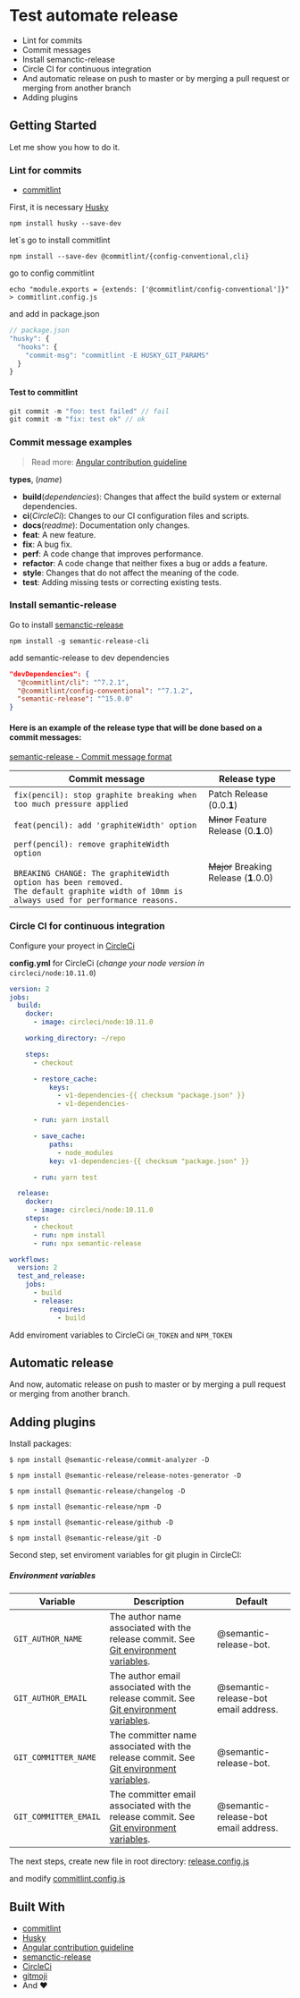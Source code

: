 # Test automate release

- Lint for commits
- Commit messages
- Install semanctic-release
- Circle CI for continuous integration
- And automatic release on push to master or by merging a pull request or merging from another branch
- Adding plugins

## Getting Started

Let me show you how to do it.

### Lint for commits

- [commitlint](https://github.com/marionebl/commitlint)

First, it is necessary [Husky](https://github.com/typicode/husky#readme)

```
npm install husky --save-dev
```

let´s go to install commitlint

```
npm install --save-dev @commitlint/{config-conventional,cli}
```

go to config commitlint

```
echo "module.exports = {extends: ['@commitlint/config-conventional']}" > commitlint.config.js
```

and add in package.json

```javascript
// package.json
"husky": {
  "hooks": {
    "commit-msg": "commitlint -E HUSKY_GIT_PARAMS"
  }
}
```

#### Test to commitlint

```javascript
git commit -m "foo: test failed" // fail
git commit -m "fix: test ok" // ok
```

### Commit message examples

> Read more: [Angular contribution guideline](https://github.com/angular/angular/blob/22b96b9/CONTRIBUTING.md#type)

**types**, (_name_)

- **build**(_dependencies_): Changes that affect the build system or external dependencies.
- **ci**(_CircleCi_): Changes to our CI configuration files and scripts.
- **docs**(_readme_): Documentation only changes.
- **feat**: A new feature.
- **fix**: A bug fix.
- **perf**: A code change that improves performance.
- **refactor**: A code change that neither fixes a bug or adds a feature.
- **style**: Changes that do not affect the meaning of the code.
- **test**: Adding missing tests or correcting existing tests.

### Install semantic-release

Go to install [semanctic-release](https://github.com/semantic-release/semantic-release)

`npm install -g semantic-release-cli`

add semantic-release to dev dependencies

```json
"devDependencies": {
  "@commitlint/cli": "^7.2.1",
  "@commitlint/config-conventional": "^7.1.2",
  "semantic-release": "^15.0.0"
}
```

#### Here is an example of the release type that will be done based on a commit messages:

[semantic-release - Commit message format](https://github.com/semantic-release/semantic-release#commit-message-format)

| Commit message                                                                                                                                                                                   | Release type                           |
| ------------------------------------------------------------------------------------------------------------------------------------------------------------------------------------------------ | -------------------------------------- |
| `fix(pencil): stop graphite breaking when too much pressure applied`                                                                                                                             | Patch Release (0.0.**1**)              |
| `feat(pencil): add 'graphiteWidth' option`                                                                                                                                                       | ~~Minor~~ Feature Release (0.**1**.0)  |
| `perf(pencil): remove graphiteWidth option`<br><br>`BREAKING CHANGE: The graphiteWidth option has been removed.`<br>`The default graphite width of 10mm is always used for performance reasons.` | ~~Major~~ Breaking Release (**1**.0.0) |

### Circle CI for continuous integration

Configure your proyect in [CircleCi](https://circleci.com)

**config.yml** for CircleCi (_change your node version in_ `circleci/node:10.11.0`)

```yml
version: 2
jobs:
  build:
    docker:
      - image: circleci/node:10.11.0

    working_directory: ~/repo

    steps:
      - checkout

      - restore_cache:
          keys:
            - v1-dependencies-{{ checksum "package.json" }}
            - v1-dependencies-

      - run: yarn install

      - save_cache:
          paths:
            - node_modules
          key: v1-dependencies-{{ checksum "package.json" }}

      - run: yarn test

  release:
    docker:
      - image: circleci/node:10.11.0
    steps:
      - checkout
      - run: npm install
      - run: npx semantic-release

workflows:
  version: 2
  test_and_release:
    jobs:
      - build
      - release:
          requires:
            - build
```

Add enviroment variables to CircleCi `GH_TOKEN` and `NPM_TOKEN`

## Automatic release

And now, automatic release on push to master or by merging a pull request or merging from another branch.

## Adding plugins

Install packages:

```
$ npm install @semantic-release/commit-analyzer -D
```

```
$ npm install @semantic-release/release-notes-generator -D
```

```
$ npm install @semantic-release/changelog -D
```

```
$ npm install @semantic-release/npm -D
```

```
$ npm install @semantic-release/github -D
```

```
$ npm install @semantic-release/git -D
```

Second step, set enviroment variables for git plugin in CircleCI:

##### Environment variables

| Variable              | Description                                                                                                                                                              | Default                              |
| --------------------- | ------------------------------------------------------------------------------------------------------------------------------------------------------------------------ | ------------------------------------ |
| `GIT_AUTHOR_NAME`     | The author name associated with the release commit. See [Git environment variables](https://git-scm.com/book/en/v2/Git-Internals-Environment-Variables#_committing).     | @semantic-release-bot.               |
| `GIT_AUTHOR_EMAIL`    | The author email associated with the release commit. See [Git environment variables](https://git-scm.com/book/en/v2/Git-Internals-Environment-Variables#_committing).    | @semantic-release-bot email address. |
| `GIT_COMMITTER_NAME`  | The committer name associated with the release commit. See [Git environment variables](https://git-scm.com/book/en/v2/Git-Internals-Environment-Variables#_committing).  | @semantic-release-bot.               |
| `GIT_COMMITTER_EMAIL` | The committer email associated with the release commit. See [Git environment variables](https://git-scm.com/book/en/v2/Git-Internals-Environment-Variables#_committing). | @semantic-release-bot email address. |

The next steps, create new file in root directory:
[release.config.js](https://github.com/EmanuelGenially/test-automate-release/blob/master/release.config.js)

and modify [commitlint.config.js](https://github.com/EmanuelGenially/test-automate-release/blob/master/commitlint.config.js)

## Built With

- [commitlint](https://github.com/marionebl/commitlint)
- [Husky](https://github.com/typicode/husky#readme)
- [Angular contribution guideline](https://github.com/angular/angular/blob/22b96b9/CONTRIBUTING.md#type)
- [semanctic-release](https://github.com/semantic-release/semantic-release)
- [CircleCi](https://circleci.com)
- [gitmoji](https://gitmoji.carloscuesta.me/)
- And :heart:

